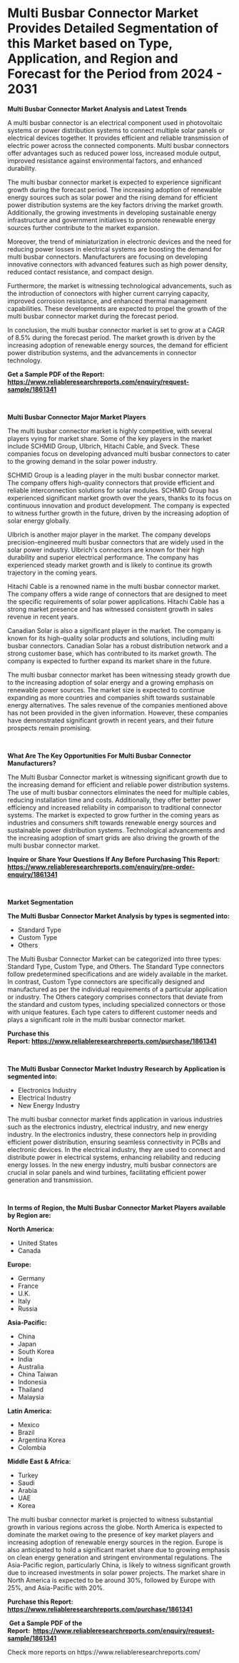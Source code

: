 <p><h1>Multi Busbar Connector Market Provides Detailed Segmentation of this Market based on Type, Application, and Region and Forecast for the Period from 2024 - 2031</h1></p><p><strong>Multi Busbar Connector Market Analysis and Latest Trends</strong></p>
<p><p>A multi busbar connector is an electrical component used in photovoltaic systems or power distribution systems to connect multiple solar panels or electrical devices together. It provides efficient and reliable transmission of electric power across the connected components. Multi busbar connectors offer advantages such as reduced power loss, increased module output, improved resistance against environmental factors, and enhanced durability.</p><p>The multi busbar connector market is expected to experience significant growth during the forecast period. The increasing adoption of renewable energy sources such as solar power and the rising demand for efficient power distribution systems are the key factors driving the market growth. Additionally, the growing investments in developing sustainable energy infrastructure and government initiatives to promote renewable energy sources further contribute to the market expansion.</p><p>Moreover, the trend of miniaturization in electronic devices and the need for reducing power losses in electrical systems are boosting the demand for multi busbar connectors. Manufacturers are focusing on developing innovative connectors with advanced features such as high power density, reduced contact resistance, and compact design.</p><p>Furthermore, the market is witnessing technological advancements, such as the introduction of connectors with higher current carrying capacity, improved corrosion resistance, and enhanced thermal management capabilities. These developments are expected to propel the growth of the multi busbar connector market during the forecast period.</p><p>In conclusion, the multi busbar connector market is set to grow at a CAGR of 8.5% during the forecast period. The market growth is driven by the increasing adoption of renewable energy sources, the demand for efficient power distribution systems, and the advancements in connector technology.</p></p>
<p><strong>Get a Sample PDF of the Report:&nbsp; <a href="https://www.reliableresearchreports.com/enquiry/request-sample/1861341">https://www.reliableresearchreports.com/enquiry/request-sample/1861341</a></strong></p>
<p>&nbsp;</p>
<p><strong>Multi Busbar Connector Major Market Players</strong></p>
<p><p>The multi busbar connector market is highly competitive, with several players vying for market share. Some of the key players in the market include SCHMID Group, Ulbrich, Hitachi Cable, and Sveck. These companies focus on developing advanced multi busbar connectors to cater to the growing demand in the solar power industry.</p><p>SCHMID Group is a leading player in the multi busbar connector market. The company offers high-quality connectors that provide efficient and reliable interconnection solutions for solar modules. SCHMID Group has experienced significant market growth over the years, thanks to its focus on continuous innovation and product development. The company is expected to witness further growth in the future, driven by the increasing adoption of solar energy globally.</p><p>Ulbrich is another major player in the market. The company develops precision-engineered multi busbar connectors that are widely used in the solar power industry. Ulbrich's connectors are known for their high durability and superior electrical performance. The company has experienced steady market growth and is likely to continue its growth trajectory in the coming years.</p><p>Hitachi Cable is a renowned name in the multi busbar connector market. The company offers a wide range of connectors that are designed to meet the specific requirements of solar power applications. Hitachi Cable has a strong market presence and has witnessed consistent growth in sales revenue in recent years.</p><p>Canadian Solar is also a significant player in the market. The company is known for its high-quality solar products and solutions, including multi busbar connectors. Canadian Solar has a robust distribution network and a strong customer base, which has contributed to its market growth. The company is expected to further expand its market share in the future.</p><p>The multi busbar connector market has been witnessing steady growth due to the increasing adoption of solar energy and a growing emphasis on renewable power sources. The market size is expected to continue expanding as more countries and companies shift towards sustainable energy alternatives. The sales revenue of the companies mentioned above has not been provided in the given information. However, these companies have demonstrated significant growth in recent years, and their future prospects remain promising.</p></p>
<p>&nbsp;</p>
<p><strong>What Are The Key Opportunities For Multi Busbar Connector Manufacturers?</strong></p>
<p><p>The Multi Busbar Connector market is witnessing significant growth due to the increasing demand for efficient and reliable power distribution systems. The use of multi busbar connectors eliminates the need for multiple cables, reducing installation time and costs. Additionally, they offer better power efficiency and increased reliability in comparison to traditional connector systems. The market is expected to grow further in the coming years as industries and consumers shift towards renewable energy sources and sustainable power distribution systems. Technological advancements and the increasing adoption of smart grids are also driving the growth of the multi busbar connector market.</p></p>
<p><strong>Inquire or Share Your Questions If Any Before Purchasing This Report: <a href="https://www.reliableresearchreports.com/enquiry/pre-order-enquiry/1861341">https://www.reliableresearchreports.com/enquiry/pre-order-enquiry/1861341</a></strong></p>
<p>&nbsp;</p>
<p><strong>Market Segmentation</strong></p>
<p><strong>The Multi Busbar Connector Market Analysis by types is segmented into:</strong></p>
<p><ul><li>Standard Type</li><li>Custom Type</li><li>Others</li></ul></p>
<p><p>The Multi Busbar Connector Market can be categorized into three types: Standard Type, Custom Type, and Others. The Standard Type connectors follow predetermined specifications and are widely available in the market. In contrast, Custom Type connectors are specifically designed and manufactured as per the individual requirements of a particular application or industry. The Others category comprises connectors that deviate from the standard and custom types, including specialized connectors or those with unique features. Each type caters to different customer needs and plays a significant role in the multi busbar connector market.</p></p>
<p><strong>Purchase this Report:&nbsp;<a href="https://www.reliableresearchreports.com/purchase/1861341">https://www.reliableresearchreports.com/purchase/1861341</a></strong></p>
<p>&nbsp;</p>
<p><strong>The Multi Busbar Connector Market Industry Research by Application is segmented into:</strong></p>
<p><ul><li>Electronics Industry</li><li>Electrical Industry</li><li>New Energy Industry</li></ul></p>
<p><p>The multi busbar connector market finds application in various industries such as the electronics industry, electrical industry, and new energy industry. In the electronics industry, these connectors help in providing efficient power distribution, ensuring seamless connectivity in PCBs and electronic devices. In the electrical industry, they are used to connect and distribute power in electrical systems, enhancing reliability and reducing energy losses. In the new energy industry, multi busbar connectors are crucial in solar panels and wind turbines, facilitating efficient power generation and transmission.</p></p>
<p>&nbsp;</p>
<p><strong>In terms of Region, the Multi Busbar Connector Market Players available by Region are:</strong></p>
<p>
    <p> <strong> North America: </strong>
        <ul>
            <li>United States</li>
            <li>Canada</li>
        </ul>
        </p> 
    <p> <strong> Europe: </strong>
        <ul>
            <li>Germany</li>
            <li>France</li>
            <li>U.K.</li>
            <li>Italy</li>
            <li>Russia</li>
        </ul>
        </p> 
    <p> <strong> Asia-Pacific: </strong>
        <ul>
            <li>China</li>
            <li>Japan</li>
            <li>South Korea</li>
            <li>India</li>
            <li>Australia</li>
            <li>China Taiwan</li>
            <li>Indonesia</li>
            <li>Thailand</li>
            <li>Malaysia</li>
        </ul>
        </p> 
    <p> <strong> Latin America: </strong>
        <ul>
            <li>Mexico</li>
            <li>Brazil</li>
            <li>Argentina Korea</li>
            <li>Colombia</li>
        </ul>
        </p> 
    <p> <strong> Middle East & Africa: </strong>
        <ul>
            <li>Turkey</li>
            <li>Saudi</li>
            <li>Arabia</li>
            <li>UAE</li>
            <li>Korea</li>
        </ul>
    </p>
    </p>
<p><p>The multi busbar connector market is projected to witness substantial growth in various regions across the globe. North America is expected to dominate the market owing to the presence of key market players and increasing adoption of renewable energy sources in the region. Europe is also anticipated to hold a significant market share due to growing emphasis on clean energy generation and stringent environmental regulations. The Asia-Pacific region, particularly China, is likely to witness significant growth due to increased investments in solar power projects. The market share in North America is expected to be around 30%, followed by Europe with 25%, and Asia-Pacific with 20%.</p></p>
<p><strong>Purchase this Report: <a href="https://www.reliableresearchreports.com/purchase/1861341">https://www.reliableresearchreports.com/purchase/1861341</a></strong></p>
<p>&nbsp;<strong>Get a Sample PDF of the Report:&nbsp;&nbsp;<a href="https://www.reliableresearchreports.com/enquiry/request-sample/1861341">https://www.reliableresearchreports.com/enquiry/request-sample/1861341</a></strong></p>
<p><strong></strong></p>
<p>Check more reports on https://www.reliableresearchreports.com/</p>